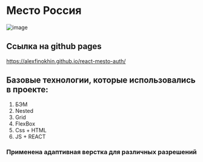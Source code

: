 # Место Россия
![image](https://user-images.githubusercontent.com/101180377/193478988-f8324382-5688-469a-bf46-c4a0760e1e6d.png)

## Ссылка на github pages 
https://alexfinokhin.github.io/react-mesto-auth/
## Базовые технологии, которые использовались в проекте: 
1. БЭМ
2. Nested
3. Grid
4. FlexBox
5. Css + HTML
6. JS + REACT

### Применена адаптивная верстка для различных разрешений
